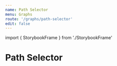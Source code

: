 ```yaml
---
name: Path Selector
menu: Graphs
route: '/graphs/path-selector'
edit: false
---
```


import { StorybookFrame } from './StorybookFrame'

# Path Selector

<StorybookFrame 
  title="Path Selector"
  route="createpathselector--example"
/>
